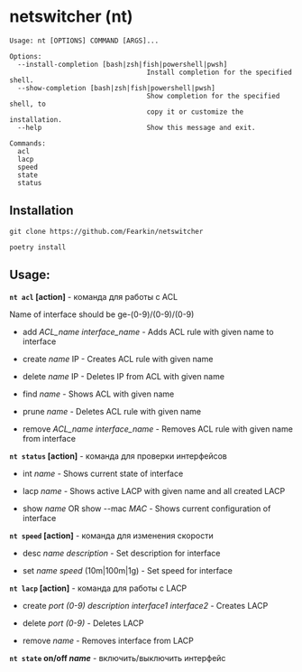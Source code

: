 # netswitcher (nt)

```console
Usage: nt [OPTIONS] COMMAND [ARGS]...

Options:
  --install-completion [bash|zsh|fish|powershell|pwsh]
                                  Install completion for the specified shell.
  --show-completion [bash|zsh|fish|powershell|pwsh]
                                  Show completion for the specified shell, to
                                  copy it or customize the installation.
  --help                          Show this message and exit.

Commands:
  acl
  lacp
  speed
  state
  status
```

## Installation
```console
git clone https://github.com/Fearkin/netswitcher

poetry install
```
## Usage:
**`nt acl` [action]** - команда для работы с ACL

Name of interface should be ge-(0-9)/(0-9)/(0-9)

- add     *ACL_name* *interface_name* - Adds ACL rule with given name to interface

- create  *name* IP - Creates ACL rule with given name

- delete  *name* IP - Deletes IP from ACL with given name

- find    *name* - Shows ACL with given name

- prune   *name* - Deletes ACL rule with given name

- remove  *ACL_name* *interface_name* - Removes ACL rule with given name from interface


**`nt status` [action]** - команда для проверки интерфейсов

- int   *name* - Shows current state of interface

- lacp  *name* - Shows active LACP with given name and all created LACP

- show  *name* OR show --mac *MAC* - Shows current configuration of interface


**`nt speed` [action]** - команда для изменения скорости

- desc  *name* *description* - Set description for interface

- set   *name* *speed* (10m|100m|1g) - Set speed for interface

**`nt lacp` [action]** - команда для работы с LACP


- create  *port (0-9)* *description* *interface1* *interface2* - Creates LACP

- delete  *port (0-9)* - Deletes LACP

- remove  *name* - Removes interface from LACP

**`nt state` on/off *name*** - включить/выключить интерфейс
